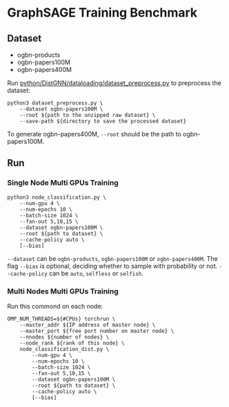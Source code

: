 # GraphSAGE Training Benchmark

## Dataset

* ogbn-products
* ogbn-papers100M
* ogbn-papers400M

Run [python/DistGNN/dataloading/dataset_preprocess.py](../../python/DistGNN/dataloading/dataset_preprocess.py) to preprocess the dataset:

```shell
python3 dataset_preprocess.py \
    --dataset ogbn-papers100M \
    --root ${path to the unzipped raw dataset} \
    --save-path ${directory to save the processed dataset}
```

To generate ogbn-papers400M, `--root` should be the path to ogbn-papers100M.

## Run

### Single Node Multi GPUs Training

```shell
python3 node_classification.py \
    --num-gpu 4 \
    --num-epochs 10 \
    --batch-size 1024 \
    --fan-out 5,10,15 \
    --dataset ogbn-papers100M \
    --root ${path to dataset} \
    --cache-policy auto \
    [--bias]
```

`--dataset` can be `ogbn-products`, `ogbn-papers100M` or `ogbn-papers400M`. The flag `--bias` is optional, deciding whether to sample with probability or not. `--cache-policy` can be `auto`, `selfless` or `selfish`.

### Multi Nodes Multi GPUs Training

Run this commond on each node:

```shell
OMP_NUM_THREADS=${#CPUs} torchrun \
    --master_addr ${IP address of master node} \
    --master_port ${free port number on master node} \
    --nnodes ${number of nodes} \
    --node_rank ${rank of this node} \
    node_classification_dist.py \
        --num-gpu 4 \
        --num-epochs 10 \
        --batch-size 1024 \
        --fan-out 5,10,15 \
        --dataset ogbn-papers100M \
        --root ${path to dataset} \
        --cache-policy auto \
        [--bias]
```
